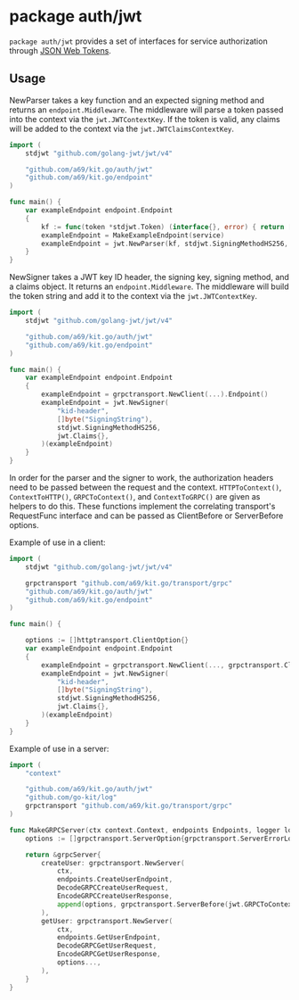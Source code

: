 # package auth/jwt

`package auth/jwt` provides a set of interfaces for service authorization
through [JSON Web Tokens](https://jwt.io/).

## Usage

NewParser takes a key function and an expected signing method and returns an
`endpoint.Middleware`. The middleware will parse a token passed into the
context via the `jwt.JWTContextKey`. If the token is valid, any claims
will be added to the context via the `jwt.JWTClaimsContextKey`.

```go
import (
	stdjwt "github.com/golang-jwt/jwt/v4"

	"github.com/a69/kit.go/auth/jwt"
	"github.com/a69/kit.go/endpoint"
)

func main() {
	var exampleEndpoint endpoint.Endpoint
	{
		kf := func(token *stdjwt.Token) (interface{}, error) { return []byte("SigningString"), nil }
		exampleEndpoint = MakeExampleEndpoint(service)
		exampleEndpoint = jwt.NewParser(kf, stdjwt.SigningMethodHS256, jwt.StandardClaimsFactory)(exampleEndpoint)
	}
}
```

NewSigner takes a JWT key ID header, the signing key, signing method, and a
claims object. It returns an `endpoint.Middleware`. The middleware will build
the token string and add it to the context via the `jwt.JWTContextKey`.

```go
import (
	stdjwt "github.com/golang-jwt/jwt/v4"

	"github.com/a69/kit.go/auth/jwt"
	"github.com/a69/kit.go/endpoint"
)

func main() {
	var exampleEndpoint endpoint.Endpoint
	{
		exampleEndpoint = grpctransport.NewClient(...).Endpoint()
		exampleEndpoint = jwt.NewSigner(
			"kid-header",
			[]byte("SigningString"),
			stdjwt.SigningMethodHS256,
			jwt.Claims{},
		)(exampleEndpoint)
	}
}
```

In order for the parser and the signer to work, the authorization headers need
to be passed between the request and the context. `HTTPToContext()`,
`ContextToHTTP()`, `GRPCToContext()`, and `ContextToGRPC()` are given as
helpers to do this. These functions implement the correlating transport's
RequestFunc interface and can be passed as ClientBefore or ServerBefore
options.

Example of use in a client:

```go
import (
	stdjwt "github.com/golang-jwt/jwt/v4"

	grpctransport "github.com/a69/kit.go/transport/grpc"
	"github.com/a69/kit.go/auth/jwt"
	"github.com/a69/kit.go/endpoint"
)

func main() {

	options := []httptransport.ClientOption{}
	var exampleEndpoint endpoint.Endpoint
	{
		exampleEndpoint = grpctransport.NewClient(..., grpctransport.ClientBefore(jwt.ContextToGRPC())).Endpoint()
		exampleEndpoint = jwt.NewSigner(
			"kid-header",
			[]byte("SigningString"),
			stdjwt.SigningMethodHS256,
			jwt.Claims{},
		)(exampleEndpoint)
	}
}
```

Example of use in a server:

```go
import (
	"context"

	"github.com/a69/kit.go/auth/jwt"
	"github.com/go-kit/log"
	grpctransport "github.com/a69/kit.go/transport/grpc"
)

func MakeGRPCServer(ctx context.Context, endpoints Endpoints, logger log.Logger) pb.ExampleServer {
	options := []grpctransport.ServerOption{grpctransport.ServerErrorLogger(logger)}

	return &grpcServer{
		createUser: grpctransport.NewServer(
			ctx,
			endpoints.CreateUserEndpoint,
			DecodeGRPCCreateUserRequest,
			EncodeGRPCCreateUserResponse,
			append(options, grpctransport.ServerBefore(jwt.GRPCToContext()))...,
		),
		getUser: grpctransport.NewServer(
			ctx,
			endpoints.GetUserEndpoint,
			DecodeGRPCGetUserRequest,
			EncodeGRPCGetUserResponse,
			options...,
		),
	}
}
```

